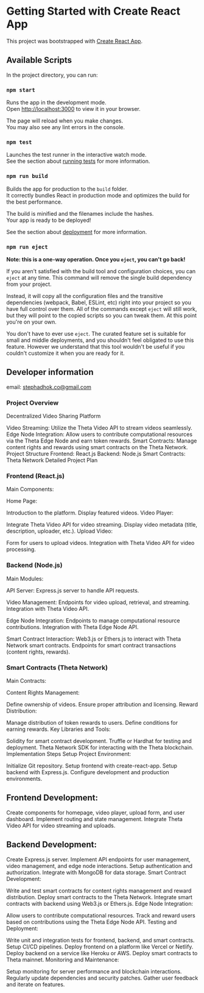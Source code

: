 # Getting Started with Create React App

This project was bootstrapped with [Create React App](https://github.com/facebook/create-react-app).

## Available Scripts

In the project directory, you can run:

### `npm start`

Runs the app in the development mode.\
Open [http://localhost:3000](http://localhost:3000) to view it in your browser.

The page will reload when you make changes.\
You may also see any lint errors in the console.

### `npm test`

Launches the test runner in the interactive watch mode.\
See the section about [running tests](https://facebook.github.io/create-react-app/docs/running-tests) for more information.

### `npm run build`

Builds the app for production to the `build` folder.\
It correctly bundles React in production mode and optimizes the build for the best performance.

The build is minified and the filenames include the hashes.\
Your app is ready to be deployed!

See the section about [deployment](https://facebook.github.io/create-react-app/docs/deployment) for more information.

### `npm run eject`

**Note: this is a one-way operation. Once you `eject`, you can't go back!**

If you aren't satisfied with the build tool and configuration choices, you can `eject` at any time. This command will remove the single build dependency from your project.

Instead, it will copy all the configuration files and the transitive dependencies (webpack, Babel, ESLint, etc) right into your project so you have full control over them. All of the commands except `eject` will still work, but they will point to the copied scripts so you can tweak them. At this point you're on your own.

You don't have to ever use `eject`. The curated feature set is suitable for small and middle deployments, and you shouldn't feel obligated to use this feature. However we understand that this tool wouldn't be useful if you couldn't customize it when you are ready for it.

## Developer information
email: stephadhok.co@gmail.com

### Project Overview

Decentralized Video Sharing Platform

Video Streaming: Utilize the Theta Video API to stream videos seamlessly.
Edge Node Integration: Allow users to contribute computational resources via the Theta Edge Node and earn token rewards.
Smart Contracts: Manage content rights and rewards using smart contracts on the Theta Network.
Project Structure
Frontend: React.js
Backend: Node.js
Smart Contracts: Theta Network
Detailed Project Plan

### Frontend (React.js)
Main Components:

Home Page:

Introduction to the platform.
Display featured videos.
Video Player:

Integrate Theta Video API for video streaming.
Display video metadata (title, description, uploader, etc.).
Upload Video:

Form for users to upload videos.
Integration with Theta Video API for video processing.

### Backend (Node.js)
Main Modules:

API Server:
Express.js server to handle API requests.

Video Management:
Endpoints for video upload, retrieval, and streaming.
Integration with Theta Video API.

Edge Node Integration:
Endpoints to manage computational resource contributions.
Integration with Theta Edge Node API.

Smart Contract Interaction:
Web3.js or Ethers.js to interact with Theta Network smart contracts.
Endpoints for smart contract transactions (content rights, rewards).

### Smart Contracts (Theta Network)
Main Contracts:

Content Rights Management:

Define ownership of videos.
Ensure proper attribution and licensing.
Reward Distribution:

Manage distribution of token rewards to users.
Define conditions for earning rewards.
Key Libraries and Tools:

Solidity for smart contract development.
Truffle or Hardhat for testing and deployment.
Theta Network SDK for interacting with the Theta blockchain.
Implementation Steps
Setup Project Environment:

Initialize Git repository.
Setup frontend with create-react-app.
Setup backend with Express.js.
Configure development and production environments.
## Frontend Development:

Create components for homepage, video player, upload form, and user dashboard.
Implement routing and state management.
Integrate Theta Video API for video streaming and uploads.

## Backend Development:

Create Express.js server.
Implement API endpoints for user management, video management, and edge node interactions.
Setup authentication and authorization.
Integrate with MongoDB for data storage.
Smart Contract Development:

Write and test smart contracts for content rights management and reward distribution.
Deploy smart contracts to the Theta Network.
Integrate smart contracts with backend using Web3.js or Ethers.js.
Edge Node Integration:

Allow users to contribute computational resources.
Track and reward users based on contributions using the Theta Edge Node API.
Testing and Deployment:

Write unit and integration tests for frontend, backend, and smart contracts.
Setup CI/CD pipelines.
Deploy frontend on a platform like Vercel or Netlify.
Deploy backend on a service like Heroku or AWS.
Deploy smart contracts to Theta mainnet.
Monitoring and Maintenance:

Setup monitoring for server performance and blockchain interactions.
Regularly update dependencies and security patches.
Gather user feedback and iterate on features.
